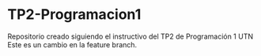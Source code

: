 # TP2-Programacion1
Repositorio creado siguiendo el instructivo del TP2 de Programación 1 UTN
Este es un cambio en la feature branch.


